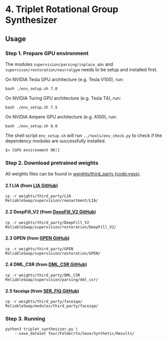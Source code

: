 # 4. Triplet Rotational Group Synthesizer

## Usage

### Step 1. Prepare GPU environment

The modules `supervision/parsing/inplace_abn` and `supervison/restoration/neurralgym` needs to be setup
and installed first.

On NVIDIA Tesla GPU architecture (e.g. Tesla V100), run:
```shell
bash ./env_setup.sh 7.0
```

On NVIDIA Turing GPU architecture (e.g. Tesla T4), run:
```shell
bash ./env_setup.sh 7.5
```

On NVIDIA Ampere GPU architecture (e.g. A100), run:
```shell
bash ./env_setup.sh 8.0
```

The shell script `env_setup.sh` will run `../tools/env_check.py` to check if the dependency modules are
successfully installed.
```shell
$> [GPU environment OK!]
```

### Step 2. Download pretrained weights

All weights files can be found in [weights/third_party (code:ygss)](https://pan.baidu.com/s/1jtGYuYEhgzTOeXm1Aed_NA).

#### 2.1 LIA (from [LIA GitHub](https://wyhsirius.github.io/LIA-project/))

```shell
cp -r weights/third_party/LIA ReliableSwap/supervision/reenactment/LIA/
```

#### 2.2 DeepFill_V2 (from [DeepFill_V2 GitHub](https://github.com/JiahuiYu/generative_inpainting/tree/v2.0.0))

```shell
cp -r weights/third_party/DeepFill_V2 ReliableSwap/supervision/restoration/DeepFill_V2/
```

#### 2.3 GPEN (from [GPEN GitHub](https://github.com/yangxy/GPEN))

```shell
cp -r weights/third_party/GPEN ReliableSwap/supervision/restoration/GPEN/
```

#### 2.4 DML_CSR (from [DML_CSR GitHub](https://github.com/deepinsight/insightface/tree/master/parsing/dml_csr))

```shell
cp -r weights/third_party/DML_CSR ReliableSwap/supervision/parsing/dml_csr/
```

#### 2.5 faceiqa (from [SER_FIQ GitHub](https://github.com/pterhoer/FaceImageQuality))

```shell
cp -r weights/third_party/faceiqa/ ReliableSwap/modules/third_party/faceiqa/
```

### Step 3. Running

```shell
python3 triplet_synthesizer.py \
    --save_dataset Your/Folder/to/Save/Synthetic/Results/
```